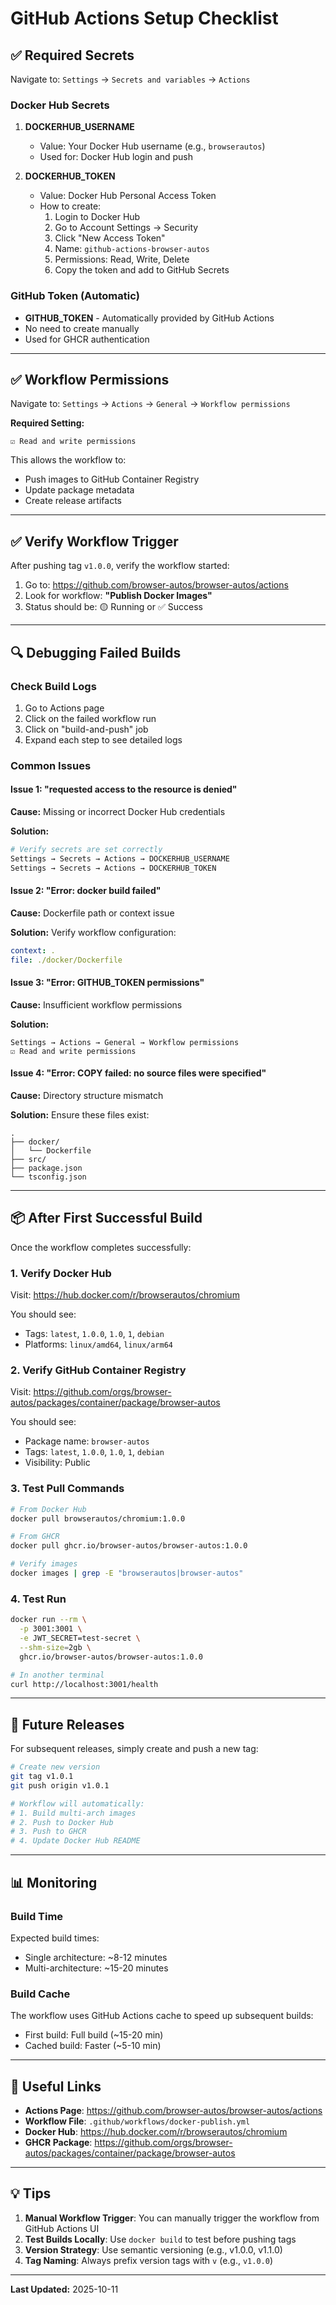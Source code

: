 # GitHub Actions Setup Checklist

## ✅ Required Secrets

Navigate to: `Settings` → `Secrets and variables` → `Actions`

### Docker Hub Secrets

1. **DOCKERHUB_USERNAME**
   - Value: Your Docker Hub username (e.g., `browserautos`)
   - Used for: Docker Hub login and push

2. **DOCKERHUB_TOKEN**
   - Value: Docker Hub Personal Access Token
   - How to create:
     1. Login to Docker Hub
     2. Go to Account Settings → Security
     3. Click "New Access Token"
     4. Name: `github-actions-browser-autos`
     5. Permissions: Read, Write, Delete
     6. Copy the token and add to GitHub Secrets

### GitHub Token (Automatic)

- **GITHUB_TOKEN** - Automatically provided by GitHub Actions
- No need to create manually
- Used for GHCR authentication

---

## ✅ Workflow Permissions

Navigate to: `Settings` → `Actions` → `General` → `Workflow permissions`

**Required Setting:**

```
☑ Read and write permissions
```

This allows the workflow to:
- Push images to GitHub Container Registry
- Update package metadata
- Create release artifacts

---

## ✅ Verify Workflow Trigger

After pushing tag `v1.0.0`, verify the workflow started:

1. Go to: https://github.com/browser-autos/browser-autos/actions
2. Look for workflow: **"Publish Docker Images"**
3. Status should be: 🟡 Running or ✅ Success

---

## 🔍 Debugging Failed Builds

### Check Build Logs

1. Go to Actions page
2. Click on the failed workflow run
3. Click on "build-and-push" job
4. Expand each step to see detailed logs

### Common Issues

#### Issue 1: "requested access to the resource is denied"

**Cause:** Missing or incorrect Docker Hub credentials

**Solution:**
```bash
# Verify secrets are set correctly
Settings → Secrets → Actions → DOCKERHUB_USERNAME
Settings → Secrets → Actions → DOCKERHUB_TOKEN
```

#### Issue 2: "Error: docker build failed"

**Cause:** Dockerfile path or context issue

**Solution:** Verify workflow configuration:
```yaml
context: .
file: ./docker/Dockerfile
```

#### Issue 3: "Error: GITHUB_TOKEN permissions"

**Cause:** Insufficient workflow permissions

**Solution:**
```
Settings → Actions → General → Workflow permissions
☑ Read and write permissions
```

#### Issue 4: "Error: COPY failed: no source files were specified"

**Cause:** Directory structure mismatch

**Solution:** Ensure these files exist:
```
.
├── docker/
│   └── Dockerfile
├── src/
├── package.json
└── tsconfig.json
```

---

## 📦 After First Successful Build

Once the workflow completes successfully:

### 1. Verify Docker Hub

Visit: https://hub.docker.com/r/browserautos/chromium

You should see:
- Tags: `latest`, `1.0.0`, `1.0`, `1`, `debian`
- Platforms: `linux/amd64`, `linux/arm64`

### 2. Verify GitHub Container Registry

Visit: https://github.com/orgs/browser-autos/packages/container/package/browser-autos

You should see:
- Package name: `browser-autos`
- Tags: `latest`, `1.0.0`, `1.0`, `1`, `debian`
- Visibility: Public

### 3. Test Pull Commands

```bash
# From Docker Hub
docker pull browserautos/chromium:1.0.0

# From GHCR
docker pull ghcr.io/browser-autos/browser-autos:1.0.0

# Verify images
docker images | grep -E "browserautos|browser-autos"
```

### 4. Test Run

```bash
docker run --rm \
  -p 3001:3001 \
  -e JWT_SECRET=test-secret \
  --shm-size=2gb \
  ghcr.io/browser-autos/browser-autos:1.0.0

# In another terminal
curl http://localhost:3001/health
```

---

## 🚀 Future Releases

For subsequent releases, simply create and push a new tag:

```bash
# Create new version
git tag v1.0.1
git push origin v1.0.1

# Workflow will automatically:
# 1. Build multi-arch images
# 2. Push to Docker Hub
# 3. Push to GHCR
# 4. Update Docker Hub README
```

---

## 📊 Monitoring

### Build Time

Expected build times:
- Single architecture: ~8-12 minutes
- Multi-architecture: ~15-20 minutes

### Build Cache

The workflow uses GitHub Actions cache to speed up subsequent builds:
- First build: Full build (~15-20 min)
- Cached build: Faster (~5-10 min)

---

## 🔗 Useful Links

- **Actions Page**: https://github.com/browser-autos/browser-autos/actions
- **Workflow File**: `.github/workflows/docker-publish.yml`
- **Docker Hub**: https://hub.docker.com/r/browserautos/chromium
- **GHCR Package**: https://github.com/orgs/browser-autos/packages/container/package/browser-autos

---

## 💡 Tips

1. **Manual Workflow Trigger**: You can manually trigger the workflow from GitHub Actions UI
2. **Test Builds Locally**: Use `docker build` to test before pushing tags
3. **Version Strategy**: Use semantic versioning (e.g., v1.0.0, v1.1.0)
4. **Tag Naming**: Always prefix version tags with `v` (e.g., `v1.0.0`)

---

**Last Updated:** 2025-10-11
